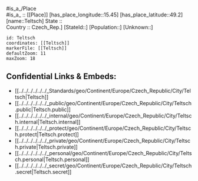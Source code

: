 ﻿---
location: [49.2,15.45] 
mapzoom: [7,12] 
mapmarker: city 
type: City
tags:
- geo/City


SpocWebEntityId: 34800
isDeleted: false
confidential: public

---
#is_a_/Place  
#is_a_ :: [[Place]] 
[has_place_longitude::15.45] 
[has_place_latitude::49.2] 
[name::Teltsch] 
State ::  
Country :: Czech_Rep.] 
[StateId::] 
[Population::] 
[Unknown::] 


```leaflet
id: Teltsch
coordinates: [[Teltsch]] 
markerFile: [[Teltsch]] 
defaultZoom: 11 
maxZoom: 18
```


## Confidential Links & Embeds: 
- [[../../../../../../_Standards/geo/Continent/Europe/Czech_Republic/City/Teltsch|Teltsch]] 
- [[../../../../../../_public/geo/Continent/Europe/Czech_Republic/City/Teltsch.public|Teltsch.public]] 
- [[../../../../../../_internal/geo/Continent/Europe/Czech_Republic/City/Teltsch.internal|Teltsch.internal]] 
- [[../../../../../../_protect/geo/Continent/Europe/Czech_Republic/City/Teltsch.protect|Teltsch.protect]] 
- [[../../../../../../_private/geo/Continent/Europe/Czech_Republic/City/Teltsch.private|Teltsch.private]] 
- [[../../../../../../_personal/geo/Continent/Europe/Czech_Republic/City/Teltsch.personal|Teltsch.personal]] 
- [[../../../../../../_secret/geo/Continent/Europe/Czech_Republic/City/Teltsch.secret|Teltsch.secret]] 
